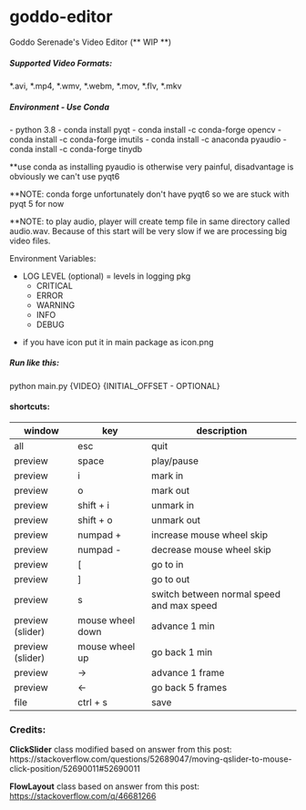 # goddo-editor
Goddo Serenade's Video Editor  (** WIP **)

<h5>Supported Video Formats:</h5>
*.avi, *.mp4, *.wmv, *.webm, *.mov, *.flv, *.mkv

<h5>Environment - Use Conda</h5>
- python 3.8
- conda install pyqt
- conda install -c conda-forge opencv
- conda install -c conda-forge imutils
- conda install -c anaconda pyaudio
- conda install -c conda-forge tinydb

**use conda as installing pyaudio is otherwise very painful, disadvantage is obviously we can't use pyqt6

**NOTE: conda forge unfortunately don't have pyqt6 so we are stuck with pyqt 5 for now

**NOTE: to play audio, player will create temp file in same directory called audio.wav.
Because of this start will be very slow if we are processing big video files.

Environment Variables:
- LOG LEVEL (optional) = levels in logging pkg
    - CRITICAL
    - ERROR
    - WARNING
    - INFO
    - DEBUG

* if you have icon put it in main package as icon.png

<h5>Run like this:</h5>
python main.py {VIDEO} {INITIAL_OFFSET - OPTIONAL}

<h4>shortcuts:</h4>

| window |  key | description  |
| --- | ------------ | ------------ |
| all | esc  | quit  |
| preview | space  | play/pause  |
| preview | i  | mark in  |
| preview | o  | mark out  |
| preview | shift + i  | unmark in  |
| preview | shift + o  | unmark out  |
| preview | numpad +  | increase mouse wheel skip  |
| preview | numpad -  | decrease mouse wheel skip  |
| preview | [  |  go to in |
| preview | ]  |  go to out |
| preview | s  | switch between normal speed and max speed  |
| preview (slider) | mouse wheel down  |  advance 1 min |
| preview (slider) | mouse wheel up  |  go back 1 min |
| preview | ->  |  advance 1 frame |
| preview | <-  |  go back 5 frames |
| file | ctrl + s  | save  |

<h3>Credits:</h3>
<b>ClickSlider</b> class modified based on answer from this post:
https://stackoverflow.com/questions/52689047/moving-qslider-to-mouse-click-position/52690011#52690011

<b>FlowLayout</b> class based on answer from this post:
https://stackoverflow.com/q/46681266
